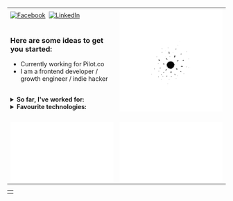 
<table>
<tr>
<td width="50%"><a href="https://www.facebook.com/dawid.nawrocki86"><img src="https://img.shields.io/badge/facebook-%2323435f.svg?&style=for-the-badge&logo=facebook&logoColor=white" alt="Facebook" /></a>&nbsp;
<!-- <a href="https://youtube.com/uideveloper"><img src="https://img.shields.io/badge/youtube-%23E4405F.svg?&style=for-the-badge&logo=youtube&logoColor=white" alt="Instagram" /></a>&nbsp; -->
<a href="https://www.linkedin.com/in/dawid-nawrocki/"><img src="https://img.shields.io/badge/linkedin-%2323435f.svg?&style=for-the-badge&logo=linkedin&logoColor=white" alt="LinkedIn" /></a>&nbsp;
<br><br>
<h3>Here are some ideas to get you started:</h3>

- Currently working for Pilot.co
- I am a frontend developer / growth engineer / indie hacker
<br><br>
<details>
    <summary><b>So far, I've worked for:</b></summary>

- Upwork
- Netguru
- Ziflow
- Pilot.co

</details>
<details>
    <summary><b>Favourite technologies:</b></summary>

- JavaScript / TypeScript / Node
- React.js/Next.js/Vue.js

</details>


<td>  <img width="470" alt="GIF" src="https://github.com/ui-d/ui-d/blob/main/transparent-anim.gif?raw=true" /></td>

</td>

</tr>

<tr>
<td>
<br><img align="left" src="https://raw.githubusercontent.com/ui-d/stats/5ed16d30a8a675f66f2336802f694047d3f87e4f/generated/overview.svg"><br></td>

<td><br><img align="right" src="https://raw.githubusercontent.com/ui-d/stats/5ed16d30a8a675f66f2336802f694047d3f87e4f/generated/languages.svg"><br></td>

</tr>

</table>

<table><tr><td>

